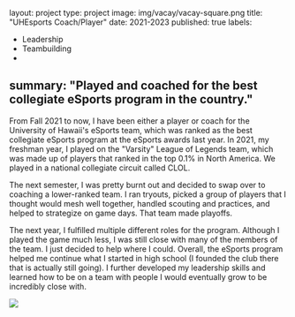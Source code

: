 layout: project
type: project
image: img/vacay/vacay-square.png
title: "UHEsports Coach/Player"
date: 2021-2023
published: true
labels:
  - Leadership
  - Teambuilding
  - 
summary: "Played and coached for the best collegiate eSports program in the country."
---

From Fall 2021 to now, I have been either a player or coach for the University of Hawaii's eSports team, which was ranked as the best collegiate eSports program at the eSports awards last year. In 2021, my freshman year, I played on the "Varsity" League of Legends team, which was made up of players that ranked in the top 0.1% in North America. We played in a national collegiate circuit called CLOL.

The next semester, I was pretty burnt out and decided to swap over to coaching a lower-ranked team. I ran tryouts, picked a group of players that I thought would mesh well together, handled scouting and practices, and helped to strategize on game days. That team made playoffs.

The next year, I fulfilled multiple different roles for the program. Although I played the game much less, I was still close with many of the members of the team. I just decided to help where I could. Overall, the eSports program helped me continue what I started in high school (I founded the club there that is actually still going). I further developed my leadership skills and learned how to be on a team with people I would eventually grow to be incredibly close with.

<img class="img-fluid" src="../img/vacay/vacay-home-page.png">

